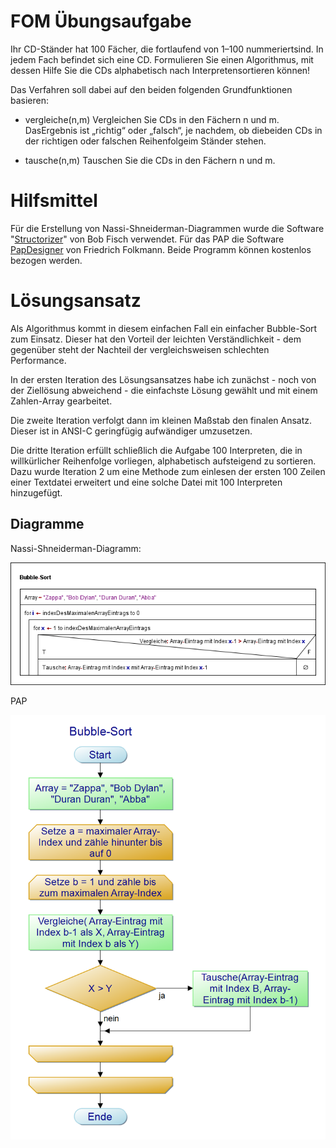 # FOM Übungsaufgabe

Ihr CD-Ständer hat 100 Fächer, die fortlaufend von 1–100 nummeriertsind. In jedem Fach befindet sich eine CD. Formulieren Sie einen Algorithmus, mit dessen Hilfe Sie die CDs alphabetisch nach Interpretensortieren können! 

Das Verfahren soll dabei auf den beiden folgenden Grundfunktionen basieren:

- vergleiche(n,m)  Vergleichen Sie CDs in den Fächern n und m. DasErgebnis ist „richtig“ oder „falsch“, je nachdem, ob diebeiden CDs in der richtigen oder falschen Reihenfolgeim Ständer stehen.

- tausche(n,m)  Tauschen Sie die CDs in den Fächern n und m.

# Hilfsmittel

Für die Erstellung von Nassi-Shneiderman-Diagrammen wurde die Software "[Structorizer](https://structorizer.fisch.lu/)" von Bob Fisch verwendet. Für das PAP die Software [PapDesigner](http://friedrich-folkmann.de/papdesigner/Hauptseite.html) von Friedrich Folkmann. Beide Programm können kostenlos bezogen werden.

# Lösungsansatz

Als Algorithmus kommt in diesem einfachen Fall ein einfacher Bubble-Sort zum Einsatz. Dieser hat den Vorteil der leichten Verständlichkeit - dem gegenüber steht der Nachteil der vergleichsweisen schlechten Performance.

In der ersten Iteration des Lösungsansatzes habe ich zunächst - noch von der Ziellösung abweichend - die einfachste Lösung gewählt und mit einem Zahlen-Array gearbeitet.

Die zweite Iteration verfolgt dann im kleinen Maßstab den finalen Ansatz. Dieser ist in ANSI-C geringfügig aufwändiger umzusetzen.

Die dritte Iteration erfüllt schließlich die Aufgabe 100 Interpreten, die in willkürlicher Reihenfolge vorliegen, alphabetisch aufsteigend zu sortieren. Dazu wurde Iteration 2 um eine Methode zum einlesen der ersten 100 Zeilen einer Textdatei erweitert und eine solche Datei mit 100 Interpreten hinzugefügt.

## Diagramme

Nassi-Shneiderman-Diagramm:

![Bubble-Sort](https://github.com/napolitano/fom-excercises-bubble-sort/blob/main/bubble-sort-nassi-shneiderman.png)

PAP

![Bubble-Sort](https://github.com/napolitano/fom-excercises-bubble-sort/blob/main/bubble-sort-pap.png)
